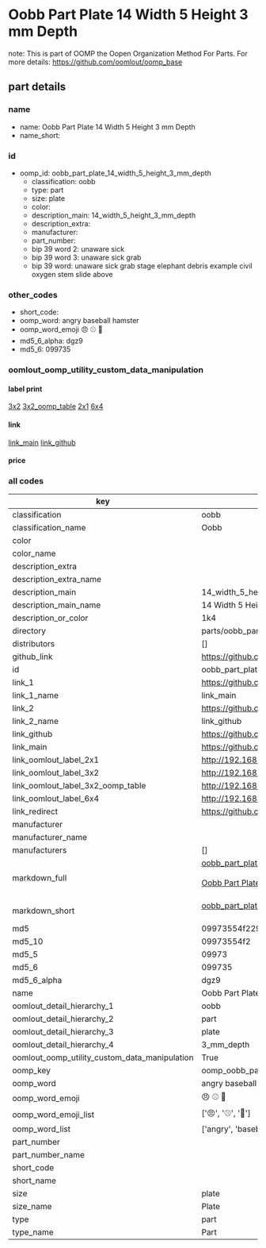 # Oobb Part Plate 14 Width 5 Height 3 mm Depth  

note: This is part of OOMP the Oopen Organization Method For Parts. For more details: https://github.com/oomlout/oomp_base

##  part details
  







### name
* name: Oobb Part Plate 14 Width 5 Height 3 mm Depth
* name_short: 
### id
* oomp_id: oobb_part_plate_14_width_5_height_3_mm_depth
  * classification: oobb
  * type: part
  * size: plate
  * color: 
  * description_main: 14_width_5_height_3_mm_depth
  * description_extra: 
  * manufacturer: 
  * part_number: 
  * bip 39 word 2: unaware sick
  * bip 39 word 3: unaware sick grab
  * bip 39 word: unaware sick grab stage elephant debris example civil oxygen stem slide above

### other_codes
* short_code: 
* oomp_word: angry baseball hamster
* oomp_word_emoji :angry: :baseball: :hamster:
* md5_6_alpha: dgz9
* md5_6: 099735






### oomlout_oomp_utility_custom_data_manipulation
#### label print
[3x2](http://192.168.1.245:1112/?label=oomp%20dgz9)
[3x2_oomp_table](http://192.168.1.108:1112/?label=oomp%20dgz9)
[2x1](http://192.168.1.242:1112/?label=oomp%20dgz9)
[6x4](http://192.168.1.55:1112/?label=oomp%20dgz9)    

#### link

[link_main](https://github.com/oomlout/oomlout_oomp_version_1_messy/tree/main/parts/oobb_part_plate_14_width_5_height_3_mm_depth) [link_github](https://github.com/oomlout/oomlout_oomp_version_1_messy/tree/main/parts/oobb_part_plate_14_width_5_height_3_mm_depth)                             

#### price







### all codes 
| key | value |  
| --- | --- |  
| classification | oobb |  
| classification_name | Oobb |  
| color |  |  
| color_name |  |  
| description_extra |  |  
| description_extra_name |  |  
| description_main | 14_width_5_height_3_mm_depth |  
| description_main_name | 14 Width 5 Height 3 mm Depth |  
| description_or_color | 1k4 |  
| directory | parts/oobb_part_plate_14_width_5_height_3_mm_depth |  
| distributors | [] |  
| github_link | https://github.com/oomlout/oomlout_oomp_part_src/tree/main/parts/oobb_part_plate_14_width_5_height_3_mm_depth |  
| id | oobb_part_plate_14_width_5_height_3_mm_depth |  
| link_1 | https://github.com/oomlout/oomlout_oomp_version_1_messy/tree/main/parts/oobb_part_plate_14_width_5_height_3_mm_depth |  
| link_1_name | link_main |  
| link_2 | https://github.com/oomlout/oomlout_oomp_version_1_messy/tree/main/parts/oobb_part_plate_14_width_5_height_3_mm_depth |  
| link_2_name | link_github |  
| link_github | https://github.com/oomlout/oomlout_oomp_version_1_messy/tree/main/parts/oobb_part_plate_14_width_5_height_3_mm_depth |  
| link_main | https://github.com/oomlout/oomlout_oomp_version_1_messy/tree/main/parts/oobb_part_plate_14_width_5_height_3_mm_depth |  
| link_oomlout_label_2x1 | http://192.168.1.242:1112/?label=oomp%20dgz9 |  
| link_oomlout_label_3x2 | http://192.168.1.245:1112/?label=oomp%20dgz9 |  
| link_oomlout_label_3x2_oomp_table | http://192.168.1.108:1112/?label=oomp%20dgz9 |  
| link_oomlout_label_6x4 | http://192.168.1.55:1112/?label=oomp%20dgz9 |  
| link_redirect | https://github.com/oomlout/oomlout_oomp_version_1_messy/tree/main/parts/oobb_part_plate_14_width_5_height_3_mm_depth |  
| manufacturer |  |  
| manufacturer_name |  |  
| manufacturers | [] |  
| markdown_full | [oobb_part_plate_14_width_5_height_3_mm_depth](none)<br>[](none)<br>[Oobb Part Plate 14 Width 5 Height 3 Mm Depth](none)<br><br> |  
| markdown_short | [oobb_part_plate_14_width_5_height_3_mm_depth](none)<br><br> |  
| md5 | 09973554f22989cce1a3ed42cab1f763 |  
| md5_10 | 09973554f2 |  
| md5_5 | 09973 |  
| md5_6 | 099735 |  
| md5_6_alpha | dgz9 |  
| name | Oobb Part Plate 14 Width 5 Height 3 mm Depth |  
| oomlout_detail_hierarchy_1 | oobb |  
| oomlout_detail_hierarchy_2 | part |  
| oomlout_detail_hierarchy_3 | plate |  
| oomlout_detail_hierarchy_4 | 3_mm_depth |  
| oomlout_oomp_utility_custom_data_manipulation | True |  
| oomp_key | oomp_oobb_part_plate_14_width_5_height_3_mm_depth |  
| oomp_word | angry baseball hamster |  
| oomp_word_emoji | :angry: :baseball: :hamster: |  
| oomp_word_emoji_list | [':angry:', ':baseball:', ':hamster:'] |  
| oomp_word_list | ['angry', 'baseball', 'hamster'] |  
| part_number |  |  
| part_number_name |  |  
| short_code |  |  
| short_name |  |  
| size | plate |  
| size_name | Plate |  
| type | part |  
| type_name | Part |  
